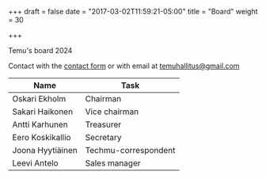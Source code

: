 +++
draft = false
date = "2017-03-02T11:59:21-05:00"
title = "Board"
weight = 30

+++

Temu's board 2024

Contact with the [contact form](#contact) or with email at temuhallitus@gmail.com

| Name             | Task                 |
| ---------------- | -------------------- |
| Oskari Ekholm    | Chairman             |
| Sakari Haikonen  | Vice chairman        |
| Antti Karhunen   | Treasurer            |
| Eero Koskikallio | Secretary            |
| Joona Hyytiäinen | Techmu-correspondent |
| Leevi Antelo     | Sales manager        |

